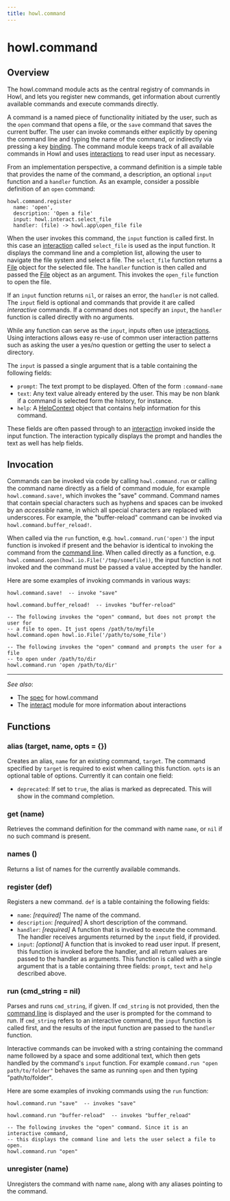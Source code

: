 ```yaml
---
title: howl.command
---
```


# howl.command

## Overview

The howl.command module acts as the central registry of commands in Howl, and
lets you register new commands, get information about currently available
commands and execute commands directly.

A command is a named piece of functionality initiated by the user, such as the
`open` command that opens a file, or the `save` command that saves the current
buffer. The user can invoke commands either explicitly by opening the command
line and typing the name of the command, or indirectly via pressing a key
[binding](bindings.html). The command module keeps track of all available
commands in Howl and uses [interactions] to read user input as necessary.

From an implementation perspective, a command definition is a simple table that
provides the name of the command, a description, an optional `input` function
and a `handler` function. As an example, consider a possible definition of an
`open` command:

```moonscript
howl.command.register
  name: 'open',
  description: 'Open a file'
  input: howl.interact.select_file
  handler: (file) -> howl.app\open_file file
```

When the user invokes this command, the `input` function is called first. In
this case an [interaction] called `select_file` is used as the input function.
It displays the command line and a completion list, allowing the user to
navigate the file system and select a file. The `select_file` function returns a
[File] object for the selected file. The `handler` function is then called and
passed the [File] object as an argument. This invokes the `open_file` function
to open the file.

If an `input` function returns `nil`, or raises an error, the `handler` is not
called. The `input` field is optional and commands that provide it are called
*interactive* commands. If a command does not specify an `input`, the `handler`
function is called directly with no arguments.

While any function can serve as the `input`, inputs often use [interactions].
Using interactions allows easy re-use of common user interaction patterns such
as asking the user a yes/no question or getting the user to select a directory.

The `input` is passed a single argument that is a table containing the following
fields:

* `prompt`: The text prompt to be displayed. Often of the form `:command-name`
* `text`: Any text value already entered by the user. This may be non blank
  if a command is selected form the history, for instance.
* `help`: A [HelpContext](ui/help_context.md) object that contains help
  information for this command.

These fields are often passed through to an [interaction] invoked inside the
input function. The interaction typically displays the prompt and handles the
text as well has help fields.

## Invocation

Commands can be invoked via code by calling `howl.command.run` or calling the
command name directly as a field of command module, for example
`howl.command.save!`, which invokes the "save" command. Command names that
contain special characters such as hyphens and spaces can be invoked by an
*accessible* name, in which all special characters are replaced with
underscores. For example, the "buffer-reload" command can be invoked via
`howl.command.buffer_reload!`.

When called via the `run` function, e.g. `howl.command.run('open')` the input
function is invoked if present and the behavior is identical to invoking the
command from the [command line](../manual/running_commands.md). When called
directly as a function, e.g. `howl.command.open(howl.io.File('/tmp/somefile))`,
the input function is not invoked and the command must be passed a value
accepted by the handler.

Here are some examples of invoking commands in various ways:


```moonscript
howl.command.save!  -- invoke "save"

howl.command.buffer_reload!  -- invokes "buffer-reload"

-- The following invokes the "open" command, but does not prompt the user for
-- a file to open. It just opens /path/to/myfile
howl.command.open howl.io.File('/path/to/some_file')

-- The following invokes the "open" command and prompts the user for a file
-- to open under /path/to/dir
howl.command.run 'open /path/to/dir'

```

---

_See also_:

- The [spec](../spec/command_spec.html) for howl.command
- The [interact](interact.html) module for more information about interactions

## Functions

### alias (target, name, opts = {})

Creates an alias, `name` for an existing command, `target`. The command
specified by `target` is required to exist when calling this function. `opts` is
an optional table of options. Currently it can contain one field:

- `deprecated`: If set to `true`, the alias is marked as deprecated. This will
show in the command completion.

### get (name)

Retrieves the command definition for the command with name `name`, or `nil` if
no such command is present.

### names ()

Returns a list of names for the currently available commands.

### register (def)

Registers a new command. `def` is a table containing the following fields:

- `name`: _[required]_ The name of the command.
- `description`: _[required]_ A short description of the command.
- `handler`: _[required]_ A function that is invoked to execute the command. The
handler receives arguments returned by the `input` field, if provided.
- `input`: _[optional]_ A function that is invoked to read user input. If
present, this function is invoked before the handler, and all return values are
passed to the handler as arguments. This function is called with a single
argument that is a table containing three fields: `prompt`, `text` and `help`
described above.

### run (cmd_string = nil)

Parses and runs `cmd_string`, if given. If `cmd_string` is not provided, then
the [command line] is displayed and the user is prompted for the command to run.
If `cmd_string` refers to an interactive command, the `input` function is called
first, and the results of the input function are passed to the `handler`
function.

Interactive commands can be invoked with a string containing the command name
followed by a space and some additional text, which then gets handled by the
command's `input` function. For example `command.run "open path/to/folder"`
behaves the same as running `open` and then typing "path/to/folder".

Here are some examples of invoking commands using the `run` function:

```moonscript
howl.command.run "save"  -- invokes "save"

howl.command.run "buffer-reload"  -- invokes "buffer_reload"

-- The following invokes the "open" command. Since it is an interactive command,
-- this displays the command line and lets the user select a file to open.
howl.command.run "open"
```

### unregister (name)

Unregisters the command with name `name`, along with any aliases pointing to
the command.

[interaction]: interact.html
[interactions]: interact.html
[File]: io/file.html
[command line]: ui/command_line.html
